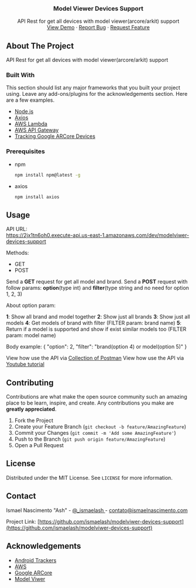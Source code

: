 

<!-- PROJECT LOGO -->
<br />

  <h3 align="center">Model Viewer Devices Support</h3>

  <p align="center">
    API Rest for get all devices with model viewer(arcore/arkit) support
    <br />
    <a href="https://www.youtube.com/c/IsmaelNascimentoAsh/videos">View Demo</a>
    ·
    <a href="https://github.com/ismaelash/modelviwer-devices-support/issues">Report Bug</a>
    ·
    <a href="https://github.com/ismaelash/modelviwer-devices-support/issues">Request Feature</a>
  </p>
</p>

<!-- ABOUT THE PROJECT -->
## About The Project

API Rest for get all devices with model viewer(arcore/arkit) support

### Built With

This section should list any major frameworks that you built your project using. Leave any add-ons/plugins for the acknowledgements section. Here are a few examples.
* [Node,js](https://nodejs.org/en/)
* [Axios](https://github.com/axios/axios)
* [AWS Lambda](https://aws.amazon.com/lambda/)
* [AWS API Gateway](https://aws.amazon.com/api-gateway/)
* [Tracking Google ARCore Devices](https://github.com/ismaelash/arcore-devices)

### Prerequisites


* npm
  ```sh
  npm install npm@latest -g
  ```
* axios
  ```sh
  npm install axios
  ```

<!-- USAGE EXAMPLES -->
## Usage

API URL: <br> https://2jx1tn6oh0.execute-api.us-east-1.amazonaws.com/dev/modelviwer-devices-support

Methods:
* GET
* POST

Send a **GET** request for get all model and brand.
Send a **POST** request with follow params: **option**(type int) and **filter**(type string and no need for option 1, 2, 3)

About option param:

**1**: Show all brand and model together
**2**: Show just all brands
**3**: Show just all models
**4**: Get models of brand with filter (FILTER param: brand name)
**5**: Return if a model is supported and show if exist similar models too (FILTER param: model name)

Body example:
{
    "option": 2,
    "filter": "brand(option 4) or model(option 5)"
}

View how use the API via [Collection of Postman](https://nodejs.org/en/)
View how use the API via [Youtube tutorial](https://nodejs.org/en/)

<!-- CONTRIBUTING -->
## Contributing

Contributions are what make the open source community such an amazing place to be learn, inspire, and create. Any contributions you make are **greatly appreciated**.

1. Fork the Project
2. Create your Feature Branch (`git checkout -b feature/AmazingFeature`)
3. Commit your Changes (`git commit -m 'Add some AmazingFeature'`)
4. Push to the Branch (`git push origin feature/AmazingFeature`)
5. Open a Pull Request



<!-- LICENSE -->
## License

Distributed under the MIT License. See `LICENSE` for more information.



<!-- CONTACT -->
## Contact

Ismael Nascimento "Ash" - [@_ismaelash ](https://twitter.com/_ismaelash) - contato@ismaelnascimento.com

Project Link: [https://github.com/ismaelash/modelviwer-devices-support](https://github.com/ismaelash/modelviwer-devices-support)



<!-- ACKNOWLEDGEMENTS -->
## Acknowledgements
* [Android Trackers ](https://github.com/androidtrackers)
* [AWS ](https://aws.amazon.com/)
* [Google ARCore ](https://developers.google.com/ar)
* [Model Viwer ](https://modelviewer.dev/)
